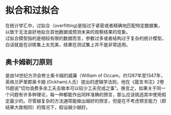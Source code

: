 # 拟合和过拟合
在统计学汇中，过拟合（overfitting)是指过于紧密或者精确地匹配特定数据集，以致于无法良好地拟合其他数据或预测未来的观察结果的现象。  
过拟合模型指的是相较有限的数据而言，参数过多或者结构过于复杂的统计模型。
白话就是在训练集上太完美，结果在测试集上并不是非常适用。

## 奥卡姆剃刀原则
是由14世纪方济会修士奥卡姆的威廉（William of Occam，约1287年至1347年，英格兰萨里郡奥卡姆 (Ockham)人氏）提出的逻辑学法则，他在《箴言书注》2卷15题说“切勿浪费多余工夫去做本可以较少工夫完成之事”。换言之，如果关于同一个问题有许多种理论，每一种都能作出同样准确的预言，那么应该挑选其中使用假定最少的。尽管越复杂的方法通常能做出越好的预言，但是在不考虑预言能力（即结果大致相同）的情况下，假设越少越好。